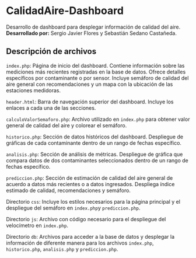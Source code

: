 # CalidadAire-Dashboard
Desarrollo de dashboard para desplegar información de calidad del aire.
**Desarrollado por:** Sergio Javier Flores y Sebastián Sedano Castañeda.
## Descripción de archivos
`index.php`:
	 Página de inicio del dashboard. Contiene información sobre las mediciones más recientes registradas en la base de datos. Ofrece detalles específicos por contaminante o por sensor. 
	 Incluye semáforo de calidad del aire general con recomendaciones y un mapa con la ubicación de las estaciones medidoras.

`header.html`:
	Barra de navegación superior del dashboard. Incluye los enlaces a cada una de las secciones.

`calculoValorSemaforo.php`:
	Archivo utilizado en `index.php` para obtener valor general de calidad del aire y colorear el semáforo.

`historico.php`:
	Sección de datos históricos del dashboard. Despliegue de gráficas de cada contaminante dentro de un rango de fechas específico.

`analisis.php`:
	Sección de análisis de métricas. Despliegue de gráfica que compara datos de dos contaminantes seleccionados dentro de un rango de fechas específico.

`prediccion.php`:
	Sección de estimación de calidad del aire general de acuerdo a datos más recientes o a datos ingresados. Despliega índice estimado de calidad, recomendaciones y semáforo.

Directorio `css`:
	Incluye los estilos necesarios para la página principal y el despliegue del semáforo en `index.php`y `prediccion.php`.

Directorio `js`:
	Archivo con código necesario para el despliegue del velocímetro en `index.php`.

Directorio `db`:
	Archivos para acceder a la base de datos y desplegar la información de diferente manera para los archivos `index.php`, `historico.php`, `analisis.php` y `prediccion.php`.


